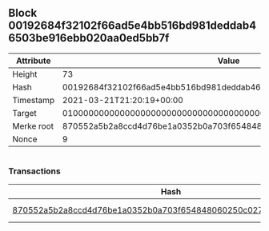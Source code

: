 ## Block 00192684f32102f66ad5e4bb516bd981deddab46503be916ebb020aa0ed5bb7f

Attribute | Value
--- | ---
Height | 73
Hash | 00192684f32102f66ad5e4bb516bd981deddab46503be916ebb020aa0ed5bb7f
Timestamp | 2021-03-21T21:20:19+00:00
Target | 0100000000000000000000000000000000000000000000000000000000000000
Merke root | 870552a5b2a8ccd4d76be1a0352b0a703f654848060250c0271062f3fba732dc
Nonce | 9

```

```

### Transactions

Hash | Amount
--- | ---
[870552a5b2a8ccd4d76be1a0352b0a703f654848060250c0271062f3fba732dc](870552a5b2a8ccd4d76be1a0352b0a703f654848060250c0271062f3fba732dc.md) | 10.00000000 SKEPTI 
